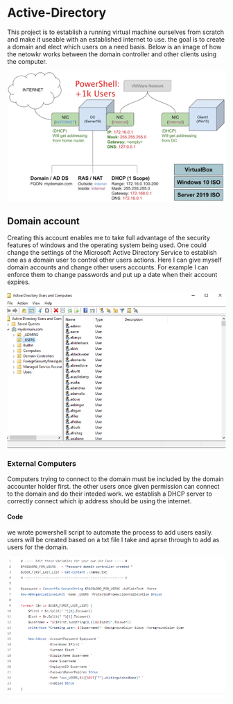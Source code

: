 # Active-Directory
This project is to establish a running virtual machine ourselves from scratch and make it useable with an established internet to use. the goal is to create a domain and elect which users on a need basis. Below is an image  of how the netowkr works between the domain controller and other clients using the computer.


![Diagram](https://github.com/ShihabIslam789/Active-Directory/blob/main/Pictures/Structure%20Diagram.PNG)


## Domain account
Creating this account enables me to take full advantage of the security features of windows and the operating system being used. One could change the settings of the Microsoft Active Directory Service to establish one as a domain user to control other users actions. Here I can give myself domain accounts and change other users accounts. For example I can enforce them to change passwords and put up a date when their account expires.
 
 ![Domain](https://github.com/ShihabIslam789/Active-Directory/blob/main/Pictures/domain%20files.PNG)

 ### External Computers
 Computers trying to connect to the domain must be included by the domain accounter holder first. the other users  once given permission can connect to the domain and  do their inteded work. we establish a DHCP server to correctly connect which ip address should be using the internet.


 #### Code

 we wrote powershell script to automate the process to add users easily. users will be created based on a txt file I take and aprse through to add as users for the domain. 

 ![Code](https://github.com/ShihabIslam789/Active-Directory/blob/main/Pictures/Code%20snippet.PNG)

 